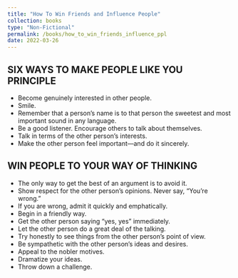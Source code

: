 ```yaml
---
title: "How To Win Friends and Influence People"
collection: books
type: "Non-Fictional"
permalink: /books/how_to_win_friends_influence_ppl
date: 2022-03-26
---
```


## SIX WAYS TO MAKE PEOPLE LIKE YOU PRINCIPLE 
- Become genuinely interested in other people. 
- Smile. 
- Remember that a person’s name is to that person the sweetest and most important sound in any language. 
- Be a good listener. Encourage others to talk about themselves. 
- Talk in terms of the other person’s interests.
- Make the other person feel important—and do it sincerely.

## WIN PEOPLE TO YOUR WAY OF THINKING
- The only way to get the best of an argument is to avoid it. 
- Show respect for the other person’s opinions. Never say, “You’re wrong.” 
- If you are wrong, admit it quickly and emphatically. 
- Begin in a friendly way.
- Get the other person saying “yes, yes” immediately. 
- Let the other person do a great deal of the talking.
- Try honestly to see things from the other person’s point of view. 
- Be sympathetic with the other person’s ideas and desires.
- Appeal to the nobler motives. 
- Dramatize your ideas. 
- Throw down a challenge.
